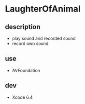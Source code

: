 # LaughterOfAnimal

## description
* play sound and recorded sound
* record own sound

## use
* AVFoundation

## dev
* Xcode 6.4